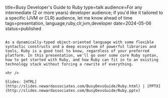 title=Busy Developer's Guide to Ruby
type=talk
audience=For any intermediate (2 or more years) developer audience; if you'd like it tailored to a specific (JVM or CLR) audience, let me know ahead of time
tags=presentation, language,ruby,clr,jvm,developer
date=2024-05-06
status=published
~~~~~~

As a dynamically-typed object-oriented language with some flexible syntactic constructs and a deep ecosystem of powerful libraries and tools, Ruby is a good tool to know, regardless of your preferred platform. In this presentation, we'll go over some core Ruby syntax, how to get started with Ruby, and how Ruby can fit in to an existing technology stack without forcing a rewrite of everything.
    
<hr />

Slides: [HTML](http://slides.newardassociates.com/BusyDevsGuide/Ruby.html) | [PPTX](http://slides.newardassociates.com/BusyDevsGuide/Ruby.pptx)
